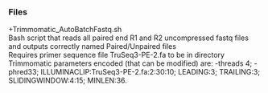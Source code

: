 ### Files
+Trimmomatic_AutoBatchFastq.sh  
  Bash script that reads all paired end R1 and R2 uncompressed fastq files and outputs correctly named Paired/Unpaired files  
  Requires primer sequence file TruSeq3-PE-2.fa to be in directory  
  Trimmomatic parameters encoded (that can be modified) are: -threads 4; -phred33; ILLUMINACLIP:TruSeq3-PE-2.fa:2:30:10; LEADING:3; TRAILING:3; SLIDINGWINDOW:4:15; MINLEN:36.  
